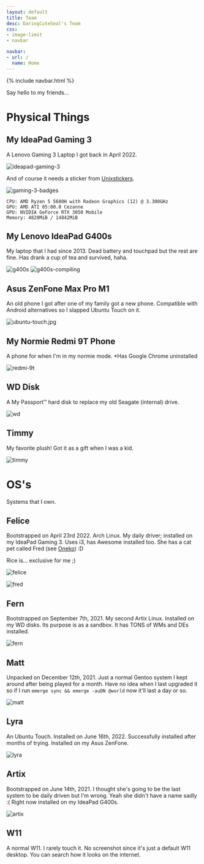 ```yaml
---
layout: default
title: Team
desc: DaringCuteSeal's Team
css:
- image-limit
- navbar

navbar:
- url: /
  name: Home
---
```

{% include navbar.html %}

Say hello to my friends...

# Physical Things

## My IdeaPad Gaming 3

A Lenovo Gaming 3 Laptop I got back in April 2022.

![ideapad-gaming-3](img/hardware/ideapad-gaming-3.jpg)

And of course it needs a sticker from [Unixstickers](https://www.stickermule.com/unixstickers).

![gaming-3-badges](img/hardware/gaming3-badges.jpg)

```
CPU: AMD Ryzen 5 5600H with Radeon Graphics (12) @ 3.300GHz
GPU: AMD ATI 05:00.0 Cezanne
GPU: NVIDIA GeForce RTX 3050 Mobile
Memory: 4820MiB / 14842MiB
```

## My Lenovo IdeaPad G400s

My laptop that I had since 2013. Dead battery and touchpad but the rest are fine. Has drank a cup of tea and survived, haha.

![g400s](img/hardware/old-ideapad-g400s.jpg)
![g400s-compiling](img/hardware/ideapad-g400s-compiling.jpg)

## Asus ZenFone Max Pro M1

An old phone I got after one of my family got a new phone. Compatible with Android alternatives so I slapped Ubuntu Touch on it.

![ubuntu-touch.jpg](img/hardware/ubuntu-touch.jpg)


## My Normie Redmi 9T Phone

A phone for when I'm in my normie mode.
*Has Google Chrome uninstalled

![redmi-9t](img/hardware/phone.png)

## WD Disk

A My Passport™ hard disk to replace my old Seagate (internal) drive.

![wd](img/hardware/wd-disk.jpg)

## Timmy

My favorite plush! Got it as a gift when I was a kid.

![timmy](img/hardware/timmy.jpg)


# OS's

Systems that I own.

## Felice
Bootstrapped on April 23rd 2022. Arch Linux. My daily driver; installed on my IdeaPad Gaming 3. Uses i3, has Awesome installed too. She has a cat pet called Fred (see [Oneko](http://www.daidouji.com/oneko/)) :D

Rice is... exclusive for me ;)

![felice](img/linuxes/felice.png)

![fred](img/linuxes/fred.png)

## Fern
Bootstrapped on September 7th, 2021. My second Artix Linux. Installed on my WD disks. Its purpose is as a sandbox. It has TONS of WMs and DEs installed.

![fern](img/linuxes/fern.png)

## Matt
Unpacked on December 12th, 2021. Just a normal Gentoo system I kept around after being played for a month. Have no idea when I last upgraded it so if I run `emerge sync && emerge -auDN @world` now it'll last a day or so.

![matt](img/linuxes/matt.png)

## Lyra
An Ubuntu Touch. Installed on June 16th, 2022. Successfully installed after months of trying. Installed on my Asus ZenFone. 

![lyra](img/linuxes/lyra.png)

## Artix
Bootstrapped on June 14th, 2021. I thought she's going to be the last system to be daily driven but I'm wrong. Yeah she didn't have a name sadly :( Right now installed on my IdeaPad G400s.

![artix](img/linuxes/artix.png)


## W11

A normal W11. I rarely touch it. No screenshot since it's just a default W11 desktop. You can search how it looks on the internet.
